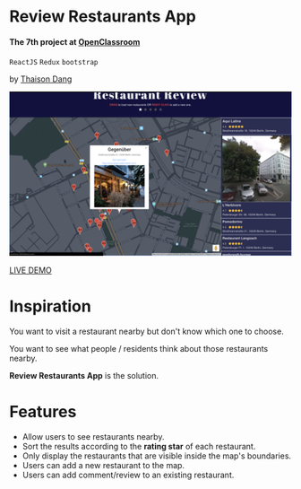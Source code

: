 # Review Restaurants App
#### The 7th project at [OpenClassroom](https://openclassrooms.com)

`ReactJS` `Redux` `bootstrap`

by [Thaison Dang](https://github.com/thaisonbk57)

![screenshot of the App](./screenshot.png)

[LIVE DEMO](https://restaurant-review-app-bk57.firebaseapp.com/)

# Inspiration

You want to visit a restaurant nearby but don't know which one to choose.

You want to see what people / residents think about those restaurants nearby.

**Review Restaurants App** is the solution.

# Features

- Allow users to see restaurants nearby.
- Sort the results according to the **rating star** of each restaurant.
- Only display the restaurants that are visible inside the map's boundaries.
- Users can add a new restaurant to the map.
- Users can add comment/review to an existing restaurant.
